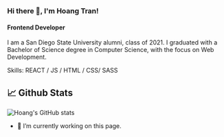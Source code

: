 ### Hi there 👋, I'm Hoang Tran!
#### Frontend Developer 
I am a San Diego State University alumni, class of 2021. I graduated with a Bachelor of Science degree in Computer Science, with the focus on Web Development.

Skills: REACT / JS / HTML / CSS/ SASS 

## 📈 Github Stats

![Hoang's GitHub stats](https://github-readme-stats.vercel.app/api?username=tdphuochoang&show_icons=true&theme=great-gatsby)


- 🔭 I’m currently working on this page. 





